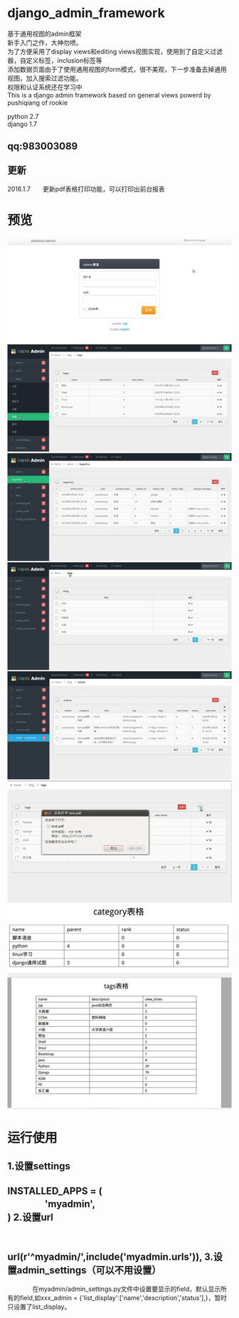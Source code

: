# django_admin_framework
基于通用视图的admin框架<br>
新手入门之作，大神勿喷。<br>
为了方便采用了display views和editing views视图实现，使用到了自定义过滤器，自定义标签，inclusion标签等<br>
添加数据页面由于了使用通用视图的form模式，很不美观，下一步准备去掉通用视图，加入搜索过滤功能。<br>
权限和认证系统还在学习中<br>
This is a django admin framework based on general views powerd by pushiqiang of rookie<br>

python 2.7<br>
django 1.7

qq:983003089<br>
<br>
更新
---
2016.1.7　　更新pdf表格打印功能，可以打印出前台报表


预览
=====
![github1](demo_img/g1.jpg)
![github2](demo_img/g2.jpg)
![github3](demo_img/g3.jpg)
![github4](demo_img/g4.jpg)
![github5](demo_img/g5.jpg)
![github5](demo_img/g6.jpg)
![github5](demo_img/g7.jpg)
![github5](demo_img/g8.jpg)

运行使用
=====
1.设置settings
---

INSTALLED_APPS = (<br>
　　　　'myadmin',<br>
)
2.设置url
---
　　　　url(r'^myadmin/',include('myadmin.urls')),
3.设置admin_settings（可以不用设置）
---
　　　　在myadmin/admin_settings.py文件中设置要显示的field，默认显示所有的field,如xxx_admin = {'list_display':['name','description','status'],}，暂时只设置了list_display。




